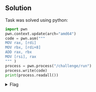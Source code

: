 ## Solution

Task was solved using python:

```py
import pwn
pwn.context.update(arch="amd64")
code = pwn.asm("""
MOV rax, [rdi]
MOV rbx, [rdi+8]
ADD rax, rbx
MOV [rsi], rax
""" )
process = pwn.process("/challenge/run")
process.write(code)
print(process.readall())
```

<details>
    <summary>Flag</summary>

pwn.college{sZndsKd7Se4vyPwdrY6jI7NW5zX.0lNwIDL5ETN1QzW}</details>
